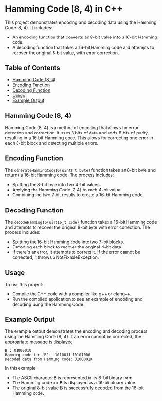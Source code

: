 # Hamming Code (8, 4) in C++

This project demonstrates encoding and decoding data using the Hamming Code (8, 4). It includes:

- An encoding function that converts an 8-bit value into a 16-bit Hamming code.
- A decoding function that takes a 16-bit Hamming code and attempts to recover the original 8-bit value, with error correction.


## Table of Contents
- [Hamming Code (8, 4)](#hamming-code-84)
- [Encoding Function](#encoding-function)
- [Decoding Function](#decoding-function)
- [Usage](#usage)
- [Example Output](#example-output)

## Hamming Code (8, 4)

Hamming Code (8, 4) is a method of encoding that allows for error detection and correction. It uses 8 bits of data and adds 8 bits of parity, resulting in a 16-bit Hamming code. This allows for correcting one error in each 8-bit block and detecting multiple errors.

## Encoding Function

The `generateHammingCode16(uint8_t byte)` function takes an 8-bit byte and returns a 16-bit Hamming code. The process includes:

- Splitting the 8-bit byte into two 4-bit values.
- Applying the Hamming Code (7, 4) to each 4-bit value.
- Combining the two 7-bit results to create a 16-bit Hamming code.

## Decoding Function

The `decodeHamming16(uint16_t code)` function takes a 16-bit Hamming code and attempts to recover the original 8-bit byte with error correction. The process includes:

- Splitting the 16-bit Hamming code into two 7-bit blocks.
- Decoding each block to recover the original 4-bit data.
- If there's an error, it attempts to correct it. If the error cannot be corrected, it throws a NotFixableException.

## Usage

To use this project:

- Compile the C++ code with a compiler like g++ or clang++.
- Run the compiled application to see an example of encoding and decoding using the Hamming Code.

## Example Output

The example output demonstrates the encoding and decoding process using the Hamming Code (8, 4). If an error cannot be corrected, the appropriate message is displayed.

~~~
B : 01000010
Hamming code for 'B': 11010011 10101000
Decoded data from Hamming code: 01000010
~~~
In this example:

- The ASCII character B is represented in its 8-bit binary form.
- The Hamming code for B is displayed as a 16-bit binary value.
- The original 8-bit value B is successfully decoded from the 16-bit Hamming code.
